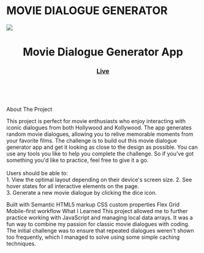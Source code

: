 
# MOVIE DIALOGUE GENERATOR

<img src="https://github.com/BALA1403/movie-dialogue-generator/main/images/project-preview.png?raw=true"></img>

<h1 align="center">Movie Dialogue Generator App</h1> <div align="center"> <h3> <a href="https://BALA1403.github.io/movie-dialogue-generator/" color="white"> Live </a> </h3> </div> <br> <br> <br>

About The Project
<p>This project is perfect for movie enthusiasts who enjoy interacting with iconic dialogues from both Hollywood and Kollywood. The app generates random movie dialogues, allowing you to relive memorable moments from your favorite films. The challenge is to build out this movie dialogue generator app and get it looking as close to the design as possible. You can use any tools you like to help you complete the challenge. So if you've got something you'd like to practice, feel free to give it a go. <br><br>Users should be able to: <br>1. View the optimal layout depending on their device's screen size. 2. See hover states for all interactive elements on the page. <br> 3. Generate a new movie dialogue by clicking the dice icon. <br> 

Built with
Semantic HTML5 markup
CSS custom properties
Flex
Grid
Mobile-first workflow
What I Learned
This project allowed me to further practice working with JavaScript and managing local data arrays. It was a fun way to combine my passion for classic movie dialogues with coding. The initial challenge was to ensure that repeated dialogues weren't shown too frequently, which I managed to solve using some simple caching techniques.


